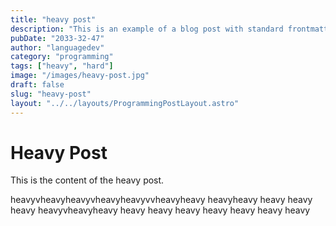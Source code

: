 ```yaml
---
title: "heavy post"
description: "This is an example of a blog post with standard frontmatter."
pubDate: "2033-32-47"
author: "languagedev"
category: "programming"
tags: ["heavy", "hard"]
image: "/images/heavy-post.jpg"
draft: false
slug: "heavy-post"
layout: "../../layouts/ProgrammingPostLayout.astro"
---
```


# Heavy Post

This is the content of the heavy post.

heavyvheavyheavyvheavyheavyvvheavyheavy
heavyheavy
heavy
heavy
heavy
heavyvheavyheavy
heavy
heavy
heavy
heavy
heavy
heavy
heavy
